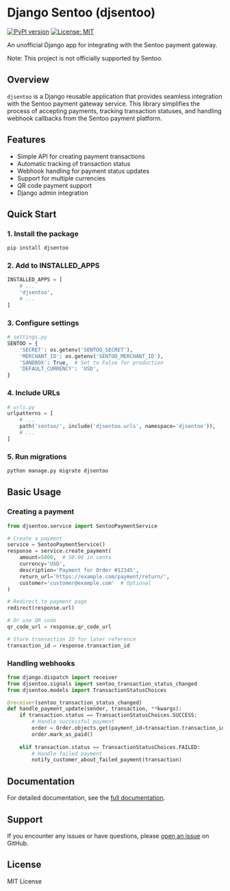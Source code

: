 # Django Sentoo (djsentoo)

[![PyPI version](https://badge.fury.io/py/djsentoo.svg)](https://badge.fury.io/py/djsentoo)
[![License: MIT](https://img.shields.io/badge/License-MIT-yellow.svg)](https://opensource.org/licenses/MIT)

An unofficial Django app for integrating with the Sentoo payment gateway.

Note: This project is not officially supported by Sentoo.

## Overview

`djsentoo` is a Django reusable application that provides seamless integration with the Sentoo payment gateway service. This library simplifies the process of accepting payments, tracking transaction statuses, and handling webhook callbacks from the Sentoo payment platform.

## Features

- Simple API for creating payment transactions
- Automatic tracking of transaction status
- Webhook handling for payment status updates
- Support for multiple currencies
- QR code payment support
- Django admin integration

## Quick Start

### 1. Install the package

```bash
pip install djsentoo
```

### 2. Add to INSTALLED_APPS

```python
INSTALLED_APPS = [
    # ...
    'djsentoo',
    # ...
]
```

### 3. Configure settings

```python
# settings.py
SENTOO = {
    'SECRET': os.getenv('SENTOO_SECRET'),
    'MERCHANT_ID': os.getenv('SENTOO_MERCHANT_ID'),
    'SANDBOX': True,  # Set to False for production
    'DEFAULT_CURRENCY': 'USD',
}
```

### 4. Include URLs

```python
# urls.py
urlpatterns = [
    # ...
    path('sentoo/', include('djsentoo.urls', namespace='djsentoo')),
    # ...
]
```

### 5. Run migrations

```bash
python manage.py migrate djsentoo
```

## Basic Usage

### Creating a payment

```python
from djsentoo.service import SentooPaymentService

# Create a payment
service = SentooPaymentService()
response = service.create_payment(
    amount=5000,  # 50.00 in cents
    currency='USD',
    description='Payment for Order #12345',
    return_url='https://example.com/payment/return/',
    customer='customer@example.com'  # Optional
)

# Redirect to payment page
redirect(response.url)

# Or use QR code
qr_code_url = response.qr_code_url

# Store transaction ID for later reference
transaction_id = response.transaction_id
```

### Handling webhooks

```python
from django.dispatch import receiver
from djsentoo.signals import sentoo_transaction_status_changed
from djsentoo.models import TransactionStatusChoices

@receiver(sentoo_transaction_status_changed)
def handle_payment_update(sender, transaction, **kwargs):
    if transaction.status == TransactionStatusChoices.SUCCESS:
        # Handle successful payment
        order = Order.objects.get(payment_id=transaction.transaction_id)
        order.mark_as_paid()
        
    elif transaction.status == TransactionStatusChoices.FAILED:
        # Handle failed payment
        notify_customer_about_failed_payment(transaction)
```

## Documentation

For detailed documentation, see the [full documentation](link-to-your-docs).

## Support

If you encounter any issues or have questions, please [open an issue](link-to-issues) on GitHub.

## License

MIT License
